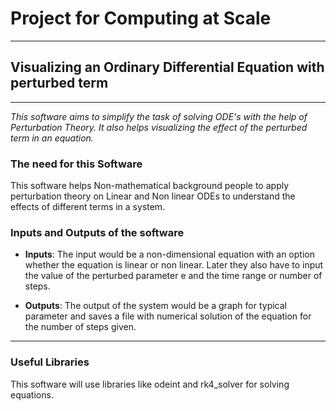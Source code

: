 # Project for Computing at Scale

--- 

## Visualizing an Ordinary Differential Equation with perturbed term

---

*This software aims to simplify the task of solving ODE's with the help of Perturbation Theory. It also helps visualizing the effect of the perturbed term in an equation.*

### The need for this Software

This software helps Non-mathematical background people to apply perturbation theory on Linear and Non linear ODEs to understand the effects of different terms in a system. 

### Inputs and Outputs of the software

- **Inputs**: The input would be a non-dimensional equation with an option whether the equation is linear or non linear. Later they also have to input the value of the perturbed parameter e and the time range or number of steps. 

- **Outputs**: The output of the system would be a graph for typical parameter and saves a file with numerical solution of the equation for the number of steps given.

---

### Useful Libraries

This software will use libraries like odeint and rk4_solver for solving equations. 
